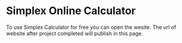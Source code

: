 # Simplex Online Calculator

To use Simplex Calculator for free you can open the wesite.
The url of website after project completed will publish in this page.
